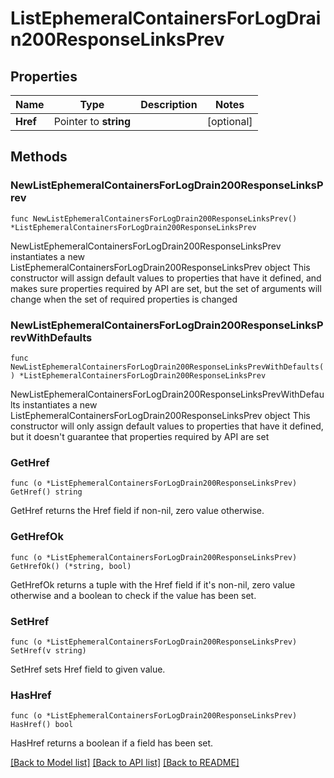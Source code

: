 # ListEphemeralContainersForLogDrain200ResponseLinksPrev

## Properties

Name | Type | Description | Notes
------------ | ------------- | ------------- | -------------
**Href** | Pointer to **string** |  | [optional] 

## Methods

### NewListEphemeralContainersForLogDrain200ResponseLinksPrev

`func NewListEphemeralContainersForLogDrain200ResponseLinksPrev() *ListEphemeralContainersForLogDrain200ResponseLinksPrev`

NewListEphemeralContainersForLogDrain200ResponseLinksPrev instantiates a new ListEphemeralContainersForLogDrain200ResponseLinksPrev object
This constructor will assign default values to properties that have it defined,
and makes sure properties required by API are set, but the set of arguments
will change when the set of required properties is changed

### NewListEphemeralContainersForLogDrain200ResponseLinksPrevWithDefaults

`func NewListEphemeralContainersForLogDrain200ResponseLinksPrevWithDefaults() *ListEphemeralContainersForLogDrain200ResponseLinksPrev`

NewListEphemeralContainersForLogDrain200ResponseLinksPrevWithDefaults instantiates a new ListEphemeralContainersForLogDrain200ResponseLinksPrev object
This constructor will only assign default values to properties that have it defined,
but it doesn't guarantee that properties required by API are set

### GetHref

`func (o *ListEphemeralContainersForLogDrain200ResponseLinksPrev) GetHref() string`

GetHref returns the Href field if non-nil, zero value otherwise.

### GetHrefOk

`func (o *ListEphemeralContainersForLogDrain200ResponseLinksPrev) GetHrefOk() (*string, bool)`

GetHrefOk returns a tuple with the Href field if it's non-nil, zero value otherwise
and a boolean to check if the value has been set.

### SetHref

`func (o *ListEphemeralContainersForLogDrain200ResponseLinksPrev) SetHref(v string)`

SetHref sets Href field to given value.

### HasHref

`func (o *ListEphemeralContainersForLogDrain200ResponseLinksPrev) HasHref() bool`

HasHref returns a boolean if a field has been set.


[[Back to Model list]](../README.md#documentation-for-models) [[Back to API list]](../README.md#documentation-for-api-endpoints) [[Back to README]](../README.md)


